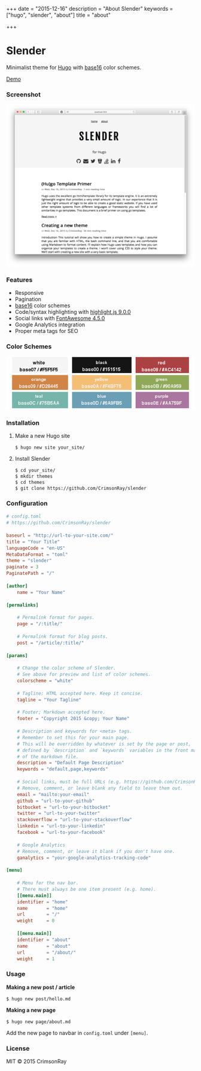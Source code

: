 +++
date = "2015-12-16"
description = "About Slender"
keywords = ["hugo", "slender", "about"]
title = "about"

+++

Slender
=======

Minimalist theme for [Hugo](http://gohugo.io/) with [base16](https://github.com/chriskempson/base16) color schemes.

[Demo](https://crimsonray.github.io/slender)

### Screenshot

![screenshot](images/screenshot.png)

### Features

* Responsive
* Pagination
* [base16](https://github.com/chriskempson/base16) color schemes
* Code/syntax highlighting with [highlight.js 9.0.0](https://highlightjs.org/)
* Social links with [FontAwesome 4.5.0](https://fortawesome.github.io/Font-Awesome/)
* Google Analytics integration
* Proper meta tags for SEO

### Color Schemes

![slender-color-schemes](images/slender-color-schemes.png)

### Installation

1. Make a new Hugo site

    ```none
    $ hugo new site your_site/
    ```

2. Install Slender

    ```none
    $ cd your_site/
    $ mkdir themes
    $ cd themes
    $ git clone https://github.com/CrimsonRay/slender
    ```

### Configuration

```toml
# config.toml
# https://github.com/CrimsonRay/slender

baseurl = "http://url-to-your-site.com/"
title = "Your Title"
languageCode = "en-US"
MetaDataFormat = "toml"
theme = "slender"
paginate = 3
PaginatePath = "/"

[author]
    name = "Your Name"

[permalinks]

    # Permalink format for pages.
    page = "/:title/"

    # Permalink format for blog posts.
    post = "/article/:title/"

[params]

    # Change the color scheme of Slender.
    # See above for preview and list of color schemes.
    colorscheme = "white"

    # Tagline; HTML accepted here. Keep it concise.
    tagline = "Your Tagline"

    # Footer; Markdown accepted here.
    footer = "Copyright 2015 &copy; Your Name"

    # Description and keywords for <meta> tags.
    # Remember to set this for your main page.
    # This will be overridden by whatever is set by the page or post,
    # defined by `description` and `keywords` variables in the front matter
    # of the markdown file.
    description = "Default Page Description"
    keywords = "default,page,keywords"

    # Social links, must be full URLs (e.g. https://github.com/CrimsonRay/).
    # Remove, comment, or leave blank any field to leave them out.
    email = "mailto:your-email"
    github = "url-to-your-github"
    bitbucket = "url-to-your-bitbucket"
    twitter = "url-to-your-twitter"
    stackoverflow = "url-to-your-stackoverflow"
    linkedin = "url-to-your-linkedin"
    facebook = "url-to-your-facebook"

    # Google Analytics
    # Remove, comment, or leave it blank if you don't have one.
    ganalytics = "your-google-analytics-tracking-code"

[menu]

    # Menu for the nav bar.
    # There must always be one item present (e.g. home).
    [[menu.main]]
    identifier = "home"
    name       = "home"
    url        = "/"
    weight     = 0

    [[menu.main]]
    identifier = "about"
    name       = "about"
    url        = "/about/"
    weight     = 1
```

### Usage 

**Making a new post / article**

```none
$ hugo new post/hello.md
```

**Making a new page**

```none
$ hugo new page/about.md
```

Add the new page to navbar in `config.toml` under `[menu]`.

### License

MIT &copy; 2015 CrimsonRay